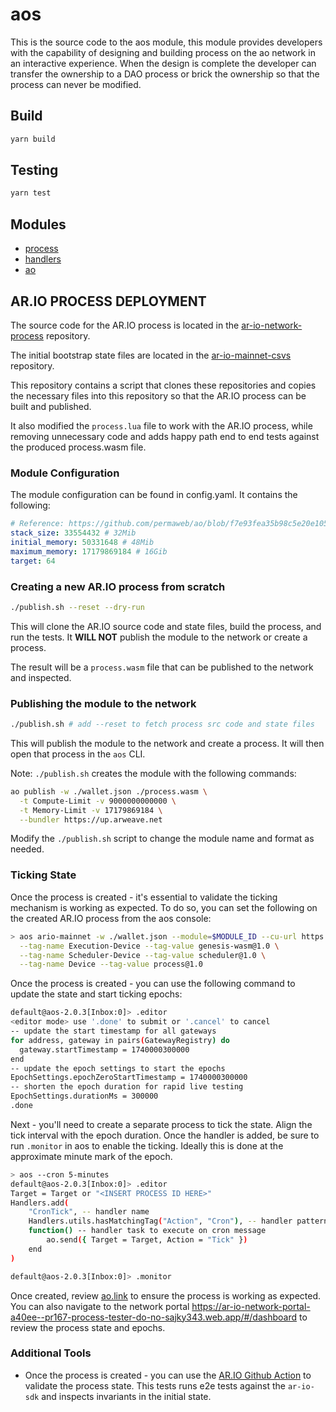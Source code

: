 # aos 

This is the source code to the aos module, this module provides developers with the capability of designing and building process on the ao network in an interactive experience. When the design is complete the developer can transfer the ownership to a DAO process or brick the ownership so that the process can never be modified.

## Build

```sh
yarn build
```

## Testing

```sh
yarn test
```

## Modules

- [process](process.md)
- [handlers](handlers.md)
- [ao](ao.md)


## AR.IO PROCESS DEPLOYMENT

The source code for the AR.IO process is located in the [ar-io-network-process](https://github.com/ar-io/ar-io-network-process) repository.

The initial bootstrap state files are located in the [ar-io-mainnet-csvs](https://github.com/ar-io/ar-io-mainnet-csvs) repository.

This repository contains a script that clones these repositories and copies the necessary files into this repository so that the AR.IO process can be built and published.

It also modified the `process.lua` file to work with the AR.IO process, while removing unnecessary code and adds happy path end to end tests against the produced process.wasm file.

### Module Configuration

The module configuration can be found in config.yaml. It contains the following:

```yaml
# Reference: https://github.com/permaweb/ao/blob/f7e93fea35b98c5e20e105d903080c67775885f3/dev-cli/container/src/ao-build-module
stack_size: 33554432 # 32Mib
initial_memory: 50331648 # 48Mib
maximum_memory: 17179869184 # 16Gib
target: 64
```

### Creating a new AR.IO process from scratch

```bash
./publish.sh --reset --dry-run
```

This will clone the AR.IO source code and state files, build the process, and run the tests. It **WILL NOT** publish the module to the network or create a process.

The result will be a `process.wasm` file that can be published to the network and inspected.

### Publishing the module to the network

```bash
./publish.sh # add --reset to fetch process src code and state files
```

This will publish the module to the network and create a process. It will then open that process in the `aos` CLI.

Note: `./publish.sh` creates the module with the following commands:
```bash
ao publish -w ./wallet.json ./process.wasm \
  -t Compute-Limit -v 9000000000000 \
  -t Memory-Limit -v 17179869184 \
  --bundler https://up.arweave.net
```

Modify the `./publish.sh` script to change the module name and format as needed.

### Ticking State

Once the process is created - it's essential to validate the ticking mechanism is working as expected. To do so, you can set the following on the created AR.IO process from the aos console:

```bash
> aos ario-mainnet -w ./wallet.json --module=$MODULE_ID --cu-url https://cu.ar-io.dev \
  --tag-name Execution-Device --tag-value genesis-wasm@1.0 \
  --tag-name Scheduler-Device --tag-value scheduler@1.0 \
  --tag-name Device --tag-value process@1.0
```

Once the process is created - you can use the following command to update the state and start ticking epochs:

```bash
default@aos-2.0.3[Inbox:0]> .editor
<editor mode> use '.done' to submit or '.cancel' to cancel
-- update the start timestamp for all gateways
for address, gateway in pairs(GatewayRegistry) do
  gateway.startTimestamp = 1740000300000
end
-- update the epoch settings to start the epochs
EpochSettings.epochZeroStartTimestamp = 1740000300000
-- shorten the epoch duration for rapid live testing
EpochSettings.durationMs = 300000
.done
```

Next - you'll need to create a separate process to tick the state. Align the tick interval with the epoch duration. Once the handler is added, be sure to run `.monitor` in aos to enable the ticking. Ideally this is done at the approximate minute mark of the epoch.

```bash
> aos --cron 5-minutes
default@aos-2.0.3[Inbox:0]> .editor
Target = Target or "<INSERT PROCESS ID HERE>"
Handlers.add(
	"CronTick", -- handler name
	Handlers.utils.hasMatchingTag("Action", "Cron"), -- handler pattern to identify cron message
	function() -- handler task to execute on cron message
		ao.send({ Target = Target, Action = "Tick" })
	end
)

default@aos-2.0.3[Inbox:0]> .monitor
```

Once created, review [ao.link](https://ao.link) to ensure the process is working as expected. You can also navigate to the network portal https://ar-io-network-portal-a40ee--pr167-process-tester-do-no-sajky343.web.app/#/dashboard to review the process state and epochs.

### Additional Tools

- Once the process is created - you can use the [AR.IO Github Action](https://github.com/ar-io/ar-io-network-process/actions/workflows/monitor_ad_hoc.yaml) to validate the process state. This tests runs e2e tests against the `ar-io-sdk` and inspects invariants in the initial state.
